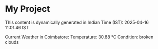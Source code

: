 # My Project

This content is dynamically generated in Indian Time (IST): 2025-04-16 11:01:46 IST


Current Weather in Coimbatore:
Temperature: 30.88 °C
Condition: broken clouds
